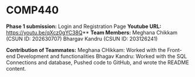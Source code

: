 # COMP440
**Phase 1 submission:** Login and Registration Page
**Youtube URL:** https://youtu.be/qXcz0gYC38Q**
**Team Members:** 
Meghana Chikkam (CSUN ID: 202630707)
Bhargav Kandru (CSUN ID: 203126241)

**Contribution of Teammates:**
Meghana CHikkam: Worked with the Front-end Development and functionalities
Bhagav Kandru: Worked with the SQL Connections and database, Pushed code to GitHub, and wrote the README content.
